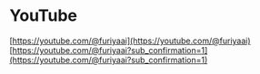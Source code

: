 # YouTube
[https://youtube.com/@furiyaai](https://youtube.com/@furiyaai)<br>
[https://youtube.com/@furiyaai?sub_confirmation=1](https://youtube.com/@furiyaai?sub_confirmation=1)
